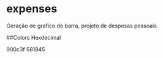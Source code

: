 # expenses

 Geração de grafico de barra, projeto de despesas pessoais

##Colors Hexdecimal

900c3f
581845
